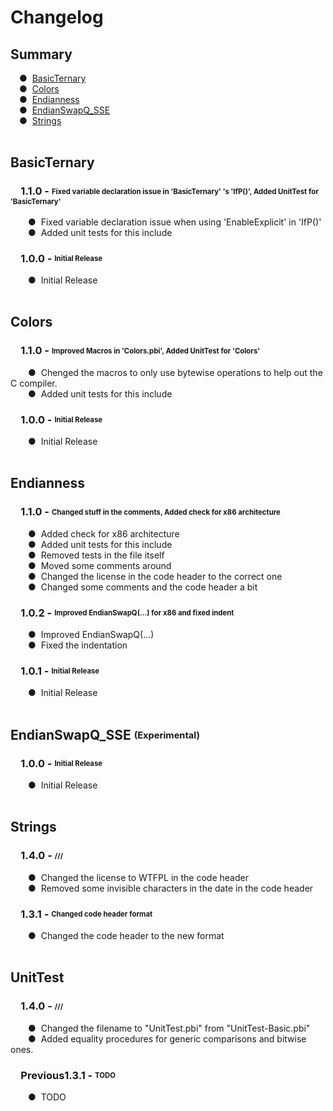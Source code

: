 # Changelog
## Summary
&emsp;●&nbsp;&nbsp;[BasicTernary](#basicternary)<br>
&emsp;●&nbsp;&nbsp;[Colors](#colors)<br>
&emsp;●&nbsp;&nbsp;[Endianness](#endianness)<br>
&emsp;●&nbsp;&nbsp;[EndianSwapQ_SSE](#endianswapq_sse-experimental)<br>
&emsp;●&nbsp;&nbsp;[Strings](#strings)<br>
<br>
## BasicTernary
### &emsp;1.1.0 - <sub><sup>Fixed variable declaration issue in 'BasicTernary' 's 'IfP()', Added UnitTest for 'BasicTernary'</sup></sub>
&emsp;&emsp;●&nbsp;&nbsp;Fixed variable declaration issue when using 'EnableExplicit' in 'IfP()'<br>
&emsp;&emsp;●&nbsp;&nbsp;Added unit tests for this include<br>
### &emsp;1.0.0 - <sub><sup>Initial Release</sup></sub>
&emsp;&emsp;●&nbsp;&nbsp;Initial Release<br>
<br>

## Colors
### &emsp;1.1.0 - <sub><sup>Improved Macros in 'Colors.pbi', Added UnitTest for 'Colors'</sup></sub>
&emsp;&emsp;●&nbsp;&nbsp;Chenged the macros to only use bytewise operations to help out the C compiler.<br>
&emsp;&emsp;●&nbsp;&nbsp;Added unit tests for this include<br>
### &emsp;1.0.0 - <sub><sup>Initial Release</sup></sub>
&emsp;&emsp;●&nbsp;&nbsp;Initial Release<br>
<br>

## Endianness
### &emsp;1.1.0 - <sub><sup>Changed stuff in the comments, Added check for x86 architecture</sup></sub>
&emsp;&emsp;●&nbsp;&nbsp;Added check for x86 architecture<br>
&emsp;&emsp;●&nbsp;&nbsp;Added unit tests for this include<br>
&emsp;&emsp;●&nbsp;&nbsp;Removed tests in the file itself<br>
&emsp;&emsp;●&nbsp;&nbsp;Moved some comments around<br>
&emsp;&emsp;●&nbsp;&nbsp;Changed the license in the code header to the correct one<br>
&emsp;&emsp;●&nbsp;&nbsp;Changed some comments and the code header a bit<br>
### &emsp;1.0.2 - <sub><sup>Improved EndianSwapQ(...) for x86 and fixed indent</sup></sub>
&emsp;&emsp;●&nbsp;&nbsp;Improved EndianSwapQ(...)<br>
&emsp;&emsp;●&nbsp;&nbsp;Fixed the indentation<br>
### &emsp;1.0.1 - <sub><sup>Initial Release</sup></sub>
&emsp;&emsp;●&nbsp;&nbsp;Initial Release<br>
<br>

## EndianSwapQ_SSE <sub><sup>(Experimental)</sup></sub>
### &emsp;1.0.0 - <sub><sup>Initial Release</sup></sub>
&emsp;&emsp;●&nbsp;&nbsp;Initial Release<br>
<br>

## Strings
### &emsp;1.4.0 - <sub><sup>///</sup></sub>
&emsp;&emsp;●&nbsp;&nbsp;Changed the license to WTFPL in the code header<br>
&emsp;&emsp;●&nbsp;&nbsp;Removed some invisible characters in the date in the code header<br>
### &emsp;1.3.1 - <sub><sup>Changed code header format</sup></sub>
&emsp;&emsp;●&nbsp;&nbsp;Changed the code header to the new format<br>
<br>

## UnitTest
### &emsp;1.4.0 - <sub><sup>///</sup></sub>
&emsp;&emsp;●&nbsp;&nbsp;Changed the filename to "UnitTest.pbi" from "UnitTest-Basic.pbi"<br>
&emsp;&emsp;●&nbsp;&nbsp;Added equality procedures for generic comparisons and bitwise ones.<br>
### &emsp;Previous1.3.1 - <sub><sup>TODO</sup></sub>
&emsp;&emsp;●&nbsp;&nbsp;TODO<br>
<br>

